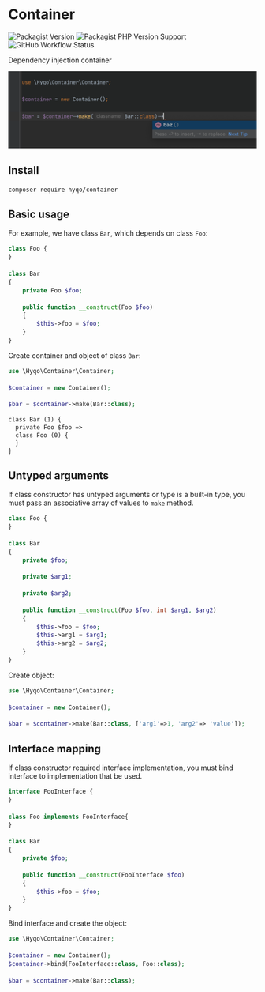 # Container
![Packagist Version](https://img.shields.io/packagist/v/hyqo/container?style=flat-square)
![Packagist PHP Version Support](https://img.shields.io/packagist/php-v/hyqo/container?style=flat-square)
![GitHub Workflow Status](https://img.shields.io/github/workflow/status/hyqo/container/run-tests?style=flat-square)

Dependency injection container

<img alt="example" src="https://raw.githubusercontent.com/hyqo/assets/master/container/example.png" width="583">

## Install

```sh
composer require hyqo/container
```

## Basic usage

For example, we have class `Bar`, which depends on class `Foo`:

```php
class Foo {
}

class Bar
{
    private Foo $foo;

    public function __construct(Foo $foo)
    {
        $this->foo = $foo;
    }
}
```

Create container and object of class `Bar`:

```php
use \Hyqo\Container\Container;

$container = new Container();

$bar = $container->make(Bar::class);
```

```text
class Bar (1) {
  private Foo $foo =>
  class Foo (0) {
  }
}
```

## Untyped arguments

If class constructor has untyped arguments or type is a built-in type, you must pass an associative array of values to `make` method.

```php
class Foo {
}

class Bar
{
    private $foo;

    private $arg1;

    private $arg2;

    public function __construct(Foo $foo, int $arg1, $arg2)
    {
        $this->foo = $foo;
        $this->arg1 = $arg1;
        $this->arg2 = $arg2;
    }
}
```

Create object:
```php
use \Hyqo\Container\Container;

$container = new Container();

$bar = $container->make(Bar::class, ['arg1'=>1, 'arg2'=> 'value']);
```

## Interface mapping

If class constructor required interface implementation, you must bind interface to implementation that be used.

```php
interface FooInterface {
}

class Foo implements FooInterface{
}

class Bar
{
    private $foo;

    public function __construct(FooInterface $foo)
    {
        $this->foo = $foo;
    }
}
```

Bind interface and create the object:

```php
use \Hyqo\Container\Container;

$container = new Container();
$container->bind(FooInterface::class, Foo::class);

$bar = $container->make(Bar::class);
```
